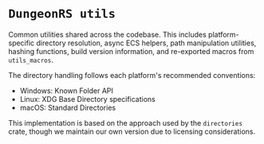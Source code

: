 # `DungeonRS utils`

Common utilities shared across the codebase.
This includes platform-specific directory resolution, async ECS helpers, path manipulation utilities, hashing functions, build version information, and re-exported macros from `utils_macros`.

The directory handling follows each platform's recommended conventions:
- Windows: Known Folder API
- Linux: XDG Base Directory specifications
- macOS: Standard Directories

This implementation is based on the approach used by the `directories` crate, though we maintain our own version due to licensing considerations.
